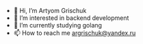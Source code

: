 - 👋 Hi, I’m Artyom Grischuk
- 👀 I’m interested in backend development
- 🌱 I’m currently studying golang
- 📫 How to reach me argrischuk@yandex.ru

<!---
artyomgr-dev/artyomgr-dev is a ✨ special ✨ repository because its `README.md` (this file) appears on your GitHub profile.
You can click the Preview link to take a look at your changes.
--->
